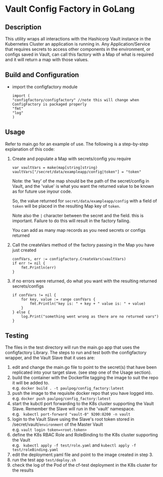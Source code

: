 # Vault Config Factory in GoLang

## Description
This utility wraps all interactions with the Hashicorp Vault instance in the Kubernetes Cluster an application is running in. 
Any Application/Service that requires secrets to access other components in the environment, or configs saved in Vault, 
can call this factory with a Map of what is required and it will return a map with those values.


## Build and Configuration
* import the configfactory module
    ```
  import (
  	"configfactory/configfactory" //note this will change when ConfigFactory is packaged properly
  	"fmt"
  	"log"
  )
  ```
   

## Usage
Refer to main.go for an example of use. 
The following is a step-by-step explanation of this code:
1. Create and populate a Map with secrets/config you require
    ```
    var vaultVars = make(map[string]string)
    vaultVars["/secret/data/exampleapp/config|token"] = "token" 
    ```
   Note: the 'key' of the map should be the path of the secret/config in Vault, and the 'value' is what you want the returned value to be known as for future use inyour code. 
   
   So, the value returned for `secret/data/exampleapp/config` with a field of `token` will be placed in the resulting Map key of `token`.
         
   Note also the `|` character between the secret and the field. this is important. Failure to do this will result in the factory failing.
   
   You can add as many map records as you need secrets or configs returned
    
 2. Call the createVars method of the factory passing in the Map you have just created
  
    ```
    confVars, err := configfactory.CreateVars(vaultVars)
    if err != nil {
    	fmt.Println(err)
    }
    ```
    
 3. if no errors were returned, do what you want with the resulting returned secrets/configs
 
    ```
    if confVars != nil {
    	for key, value := range confVars {
    		fmt.Println("key is: " + key + " value is: " + value)
    	}
    } else {
    	log.Print("something went wrong as there are no returned vars")
    }
    ```     
    
## Testing
The files in the test directory will run the main.go app that uses the configfactory Library.
The steps to run and test both the configfactory wrapper, and the Vault Slave that it uses are:
1. edit and change the main.go file to point to the secret(s) that have been replicated into your target slave.
(see step one of the Usage section).
2. build the container with the Dockerfile tagging the image to suit the repo it will be added to.     
e.g.   `docker build . -t paulpog/config_factory:latest`
3. push the image to the requisite docker repo that you have logged into.  
e.g. `docker push paulpog/config_factory:latest`
4. start the kubctl port forwarding to the K8s cluster supporting the Vault Slave. Remember the Slave will run in the 'vault' namespace.  
e.g. ` kubectl port-forward "vault-0" 9200:8200 -n vault`
5. login to the Vault Slave using the Slave's root token stored in /secret/vault/`environment` of the Master Vault  
e.g. `vault login token=<root.token>` 
6. define the K8s RBAC Role and RoleBinding to the K8s cluster supporting the Vault  
e.g. ` kubectl apply -f test/role.yaml` and  `kubectl apply -f test/roleBinding.yaml`
7. edit the deployment.yaml file and point to the image created in step 3.
8. run the test app `test/deploy.sh`
9. check the log of the Pod of the cf-test deployment in the K8s cluster for the results